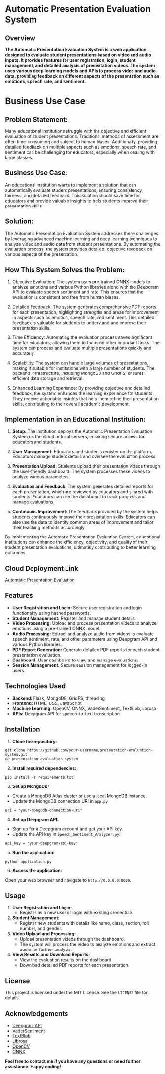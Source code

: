 # Automatic Presentation Evaluation System

## Overview

**The Automatic Presentation Evaluation System is a web application designed to evaluate student presentations based on video and audio inputs. It provides features for user registration, login, student management, and detailed analysis of presentation videos. The system uses various deep learning models and APIs to process video and audio data, providing feedback on different aspects of the presentation such as emotions, speech rate, and sentiment.**

# Business Use Case

## Problem Statement:

Many educational institutions struggle with the objective and efficient evaluation of student presentations. Traditional methods of assessment are often time-consuming and subject to human biases. Additionally, providing detailed feedback on multiple aspects such as emotions, speech rate, and sentiment can be challenging for educators, especially when dealing with large classes.

## Business Use Case:

An educational institution wants to implement a solution that can automatically evaluate student presentations, ensuring consistency, fairness, and detailed feedback. This solution should save time for educators and provide valuable insights to help students improve their presentation skills.

## Solution:

The Automatic Presentation Evaluation System addresses these challenges by leveraging advanced machine learning and deep learning techniques to analyze video and audio data from student presentations. By automating the evaluation process, the system provides detailed, objective feedback on various aspects of the presentation.

## How This System Solves the Problem:

1. Objective Evaluation: The system uses pre-trained ONNX models to analyze emotions and various Python libraries along with the Deepgram API to evaluate speech sentiment and rate. This ensures that the evaluation is consistent and free from human biases.

2. Detailed Feedback: The system generates comprehensive PDF reports for each presentation, highlighting strengths and areas for improvement in aspects such as emotion, speech rate, and sentiment. This detailed feedback is valuable for students to understand and improve their presentation skills.

3. Time Efficiency: Automating the evaluation process saves significant time for educators, allowing them to focus on other important tasks. The system can process and evaluate multiple presentations quickly and accurately.

4. Scalability: The system can handle large volumes of presentations, making it suitable for institutions with a large number of students. The backend infrastructure, including MongoDB and GridFS, ensures efficient data storage and retrieval.

5. Enhanced Learning Experience: By providing objective and detailed feedback, the system enhances the learning experience for students. They receive actionable insights that help them refine their presentation skills, contributing to their overall academic development.

## Implementation in an Educational Institution:

1. **Setup:** The institution deploys the Automatic Presentation Evaluation System on the cloud or local servers, ensuring secure access for educators and students.

2. **User Management:** Educators and students register on the platform. Educators manage student details and oversee the evaluation process.

3. **Presentation Upload:** Students upload their presentation videos through the user-friendly dashboard. The system processes these videos to analyze various parameters.

4. **Evaluation and Feedback:** The system generates detailed reports for each presentation, which are reviewed by educators and shared with students. Educators can use the dashboard to track progress and manage evaluations.

5. **Continuous Improvement:** The feedback provided by the system helps students continuously improve their presentation skills. Educators can also use the data to identify common areas of improvement and tailor their teaching methods accordingly.

By implementing the Automatic Presentation Evaluation System, educational institutions can enhance the efficiency, objectivity, and quality of their student presentation evaluations, ultimately contributing to better learning outcomes.


## Cloud Deployment Link

[Automatic Presentation Evaluation](https://automatic-presentation-evaluation.onrender.com)


## Features

* **User Registration and Login:** Secure user registration and login functionality using hashed passwords.
* **Student Management:** Register and manage student details.
* **Video Processing:** Upload and process presentation videos to analyze emotions using a pre-trained ONNX model.
* **Audio Processing:** Extract and analyze audio from videos to evaluate speech sentiment, rate, and other parameters using Deepgram API and various Python libraries.
* **PDF Report Generation:** Generate detailed PDF reports for each student presentation evaluation.
* **Dashboard:** User dashboard to view and manage evaluations.
* **Session Management:** Secure session management for logged-in users.

## Technologies Used

* **Backend:** Flask, MongoDB, GridFS, threading
* **Frontend:** HTML, CSS, JavaScript
* **Machine Learning:** OpenCV, ONNX, VaderSentiment, TextBlob, librosa
* **APIs:** Deepgram API for speech-to-text transcription


## Installation

1. **Clone the repository:**

```
git clone https://github.com/your-username/presentation-evaluation-system.git
cd presentation-evaluation-system
```

2. **Install required dependencies:**

```
pip install -r requirements.txt
```

3. **Set up MongoDB:**

* Create a MongoDB Atlas cluster or use a local MongoDB instance.
* Update the MongoDB connection URI in `app.py`

```
uri = "your-mongodb-connection-uri"
```

4. **Set up Deepgram API:**

* Sign up for a Deepgram account and get your API key.
* Update the API key in `Speech_Sentiment_Analyzer.py`:

```
api_key = "your-deepgram-api-key"
```


5. **Run the application:**

```
python application.py
```

6. **Access the application:**

Open your web browser and navigate to `http://0.0.0.0:8000`.


## Usage

1. **User Registration and Login:**
   * Register as a new user or login with existing credentials.
2. **Student Management:**
   * Register new students with details like name, class, section, roll number, and gender.
3. **Video Upload and Processing:**
   * Upload presentation videos through the dashboard.
   * The system will process the video to analyze emotions and extract audio for further analysis.
4. **View Results and Download Reports:**
   * View the evaluation results on the dashboard.
   * Download detailed PDF reports for each presentation.



## License

This project is licensed under the MIT License. See the `LICENSE` file for details.


## Acknowledgements

* [Deepgram API](https://www.deepgram.com/)
* [VaderSentiment](https://github.com/cjhutto/vaderSentiment)
* [TextBlob](https://textblob.readthedocs.io/en/dev/)
* [Librosa](https://librosa.org/)
* [OpenCV](https://opencv.org/)
* [ONNX](https://onnx.ai/)


**Feel free to contact me if you have any questions or need further assistance. Happy coding!**
